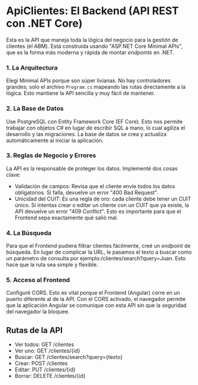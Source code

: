 # ApiClientes: El Backend (API REST con .NET Core)

Esta es la API que maneja toda la lógica del negocio para la gestión de clientes (el ABM). Está construida usando "ASP.NET Core Minimal APIs", que es la forma más moderna y rápida de montar *endpoints* en .NET.

### 1. La Arquitectura
Elegí Minimal APIs porque son súper livianas. No hay controladores grandes; solo el archivo `Program.cs` mapeando las rutas directamente a la lógica. Esto mantiene la API sencilla y muy fácil de mantener.

### 2. La Base de Datos
Use PostgreSQL con Entity Framework Core (EF Core). Esto nos permite trabajar con objetos C# en lugar de escribir SQL a mano, lo cual agiliza el desarrollo y las migraciones. La base de datos se crea y actualiza automáticamente al iniciar la aplicación.

### 3. Reglas de Negocio y Errores
La API es la responsable de proteger los datos. Implementé dos cosas clave:
* Validación de campos: Revisa que el cliente envíe todos los datos obligatorios. Si falla, devuelve un error "400 Bad Request".
* Unicidad del CUIT: Es una regla de oro: cada cliente debe tener un CUIT único. Si intentas crear o editar un cliente con un CUIT que ya existe, la API devuelve un error "409 Conflict". Esto es importante para que el Frontend sepa exactamente qué salió mal.

### 4. La Búsqueda
Para que el Frontend pudiera filtrar clientes fácilmente, creé un *endpoint* de búsqueda. En lugar de complicar la URL, le pasamos el texto a buscar como un parámetro de consulta por ejemplo:/clientes/search?query=Juan. Esto hace que la ruta sea simple y flexible.

### 5. Acceso al Frontend
Configuré CORS. Esto es vital porque el Frontend (Angular) corre en un puerto diferente al de la API. Con el CORS activado, el navegador permite que la aplicación Angular se comunique con esta API sin que la seguridad del navegador la bloquee.

## Rutas de la API

* Ver todos: GET /clientes
* Ver uno: GET /clientes/{id}
* Buscar: GET /clientes/search?query={texto}
* Crear: POST /clientes
* Editar: PUT /clientes/{id}
* Borrar: DELETE /clientes/{id}
